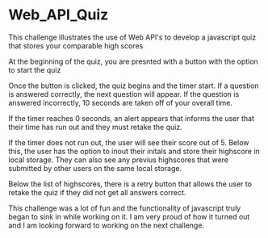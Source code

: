 # Web_API_Quiz
This challenge illustrates the use of Web API's to develop a javascript quiz that stores your comparable high scores


At the beginning of the quiz, you are presnted with a button with the option to start the quiz

Once the button is clicked, the quiz begins and the timer start. If a question is answered correctly, the next question will appear.
If the question is answered incorrectly, 10 seconds are taken off of your overall time.

If the timer reaches 0 seconds, an alert appears that informs the user that their time has run out and they must retake the quiz.

If the timer does not run out, the user will see their score out of 5. Below this, the user has the option to inout their initals and store their highscore in local storage. They can also see any previus highscores that were submitted by other users on the same local storage. 

Below the list of highscores, there is a retry button that allows the user to retake the quiz if they did not get all answers correct.


This challenge was a lot of fun and the functionality of javascript truly began to sink in while working on it. I am very proud of how it turned out and I am looking forward to working on the next challenge. 
